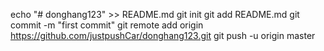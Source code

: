 echo "# donghang123" >> README.md
git init
git add README.md
git commit -m "first commit"
git remote add origin https://github.com/justpushCar/donghang123.git
git push -u origin master
